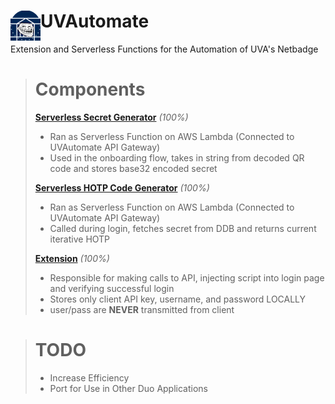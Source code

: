 # <img src="/uvautomate-extension/public/icons/uva48.png" width="48" align="left"> UVAutomate
Extension and Serverless Functions for the Automation of UVA's Netbadge

> # Components
> **[Serverless Secret Generator](https://github.com/Alpha-Iota-Omega/UVAutomate/tree/main/lambda-logsecret)** *(100%)*
> - Ran as Serverless Function on AWS Lambda (Connected to UVAutomate API Gateway)
> - Used in the onboarding flow, takes in string from decoded QR code and stores base32 encoded secret
>
> **[Serverless HOTP Code Generator](https://github.com/Alpha-Iota-Omega/UVAutomate/tree/main/lambda-codegen)** *(100%)*
> - Ran as Serverless Function on AWS Lambda (Connected to UVAutomate API Gateway)
> - Called during login, fetches secret from DDB and returns current iterative HOTP
>
> **[Extension](https://github.com/Alpha-Iota-Omega/UVAutomate/tree/main/chrome-plugin)** *(100%)*
> - Responsible for making calls to API, injecting script into login page and verifying successful login
> - Stores only client API key, username, and password LOCALLY
> - user/pass are **NEVER** transmitted from client

> # TODO
> - Increase Efficiency
> - Port for Use in Other Duo Applications